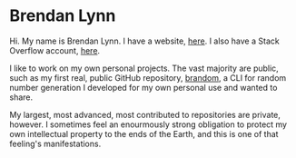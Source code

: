 # Brendan Lynn

Hi. My name is Brendan Lynn. I have a website, [here](https://www.brendanlynn.org). I also have a Stack Overflow account, [here](https://stackoverflow.com/users/22141420/).

I like to work on my own personal projects. The vast majority are public, such as my first real, public GitHub repository, [brandom](https://github.com/brendanlynn/brandom), a CLI for random number generation I developed for my own personal use and wanted to share.

My largest, most advanced, most contributed to repositories are private, however. I sometimes feel an enourmously strong obligation to protect my own intellectual property to the ends of the Earth, and this is one of that feeling's manifestations.
